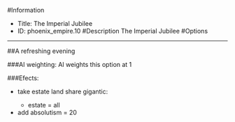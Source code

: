 #Information
 - Title: The Imperial Jubilee
 - ID: phoenix_empire.10
#Description
The Imperial Jubilee
#Options

___
##A refreshing evening

###AI weighting:
AI weights this option at 1


###Efects:<ul><li>take estate land share gigantic:</li><ul><li>estate = all</li></ul><li>add absolutism = 20</li></ul>
